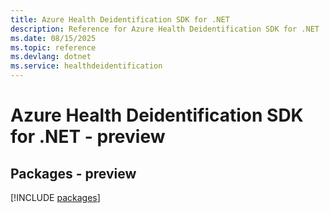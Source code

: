 ```yaml
---
title: Azure Health Deidentification SDK for .NET
description: Reference for Azure Health Deidentification SDK for .NET
ms.date: 08/15/2025
ms.topic: reference
ms.devlang: dotnet
ms.service: healthdeidentification
---
```

# Azure Health Deidentification SDK for .NET - preview
## Packages - preview
[!INCLUDE [packages](health-deidentification-index.md)]